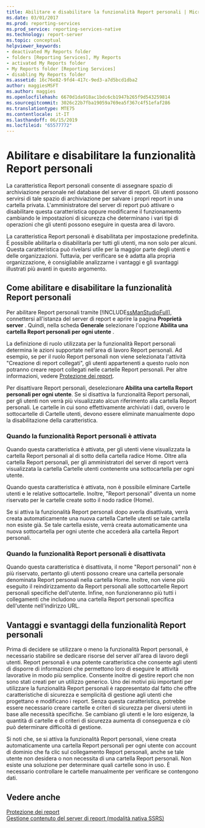 ```yaml
---
title: Abilitare e disabilitare la funzionalità Report personali | Microsoft Docs
ms.date: 03/01/2017
ms.prod: reporting-services
ms.prod_service: reporting-services-native
ms.technology: report-server
ms.topic: conceptual
helpviewer_keywords:
- deactivated My Reports folder
- folders [Reporting Services], My Reports
- activated My Reports folder
- My Reports folder [Reporting Services]
- disabling My Reports folder
ms.assetid: 16c76e82-9fd4-417c-9ed3-a7d5bcd1dba2
author: maggiesMSFT
ms.author: maggies
ms.openlocfilehash: 6670d1da918ac1bdc6cb1947b265f9d543259814
ms.sourcegitcommit: 3026c22b7fba19059a769ea5f367c4f51efaf286
ms.translationtype: MTE75
ms.contentlocale: it-IT
ms.lasthandoff: 06/15/2019
ms.locfileid: "65577772"
---
```

# <a name="enable-and-disable-my-reports"></a>Abilitare e disabilitare la funzionalità Report personali
  La caratteristica Report personali consente di assegnare spazio di archiviazione personale nel database del server di report. Gli utenti possono servirsi di tale spazio di archiviazione per salvare i propri report in una cartella privata. L'amministratore del server di report può attivare o disabilitare questa caratteristica oppure modificarne il funzionamento cambiando le impostazioni di sicurezza che determinano i vari tipi di operazioni che gli utenti possono eseguire in questa area di lavoro.  
  
 La caratteristica Report personali è disabilitata per impostazione predefinita. È possibile abilitarla o disabilitarla per tutti gli utenti, ma non solo per alcuni. Questa caratteristica può rivelarsi utile per la maggior parte degli utenti e delle organizzazioni. Tuttavia, per verificare se è adatta alla propria organizzazione, è consigliabile analizzarne i vantaggi e gli svantaggi illustrati più avanti in questo argomento.  
  
## <a name="how-to-enable-and-disable-my-reports"></a>Come abilitare e disabilitare la funzionalità Report personali  
 Per abilitare Report personali tramite [!INCLUDE[ssManStudioFull](../../includes/ssmanstudiofull-md.md)], connettersi all'istanza del server di report e aprire la pagina **Proprietà server** . Quindi, nella scheda **Generale** selezionare l'opzione **Abilita una cartella Report personali per ogni utente** .  
  
 La definizione di ruolo utilizzata per la funzionalità Report personali determina le azioni supportate nell'area di lavoro Report personali. Ad esempio, se per il ruolo Report personali non viene selezionata l'attività "Creazione di report collegati", gli utenti appartenenti a questo ruolo non potranno creare report collegati nelle cartelle Report personali. Per altre informazioni, vedere [Protezione dei report](../../reporting-services/security/secure-my-reports.md).  
  
 Per disattivare Report personali, deselezionare **Abilita una cartella Report personali per ogni utente**. Se si disattiva la funzionalità Report personali, per gli utenti non verrà più visualizzato alcun riferimento alla cartella Report personali. Le cartelle in cui sono effettivamente archiviati i dati, ovvero le sottocartelle di Cartelle utenti, devono essere eliminate manualmente dopo la disabilitazione della caratteristica.  
  
### <a name="when-my-reports-is-activated"></a>Quando la funzionalità Report personali è attivata  
 Quando questa caratteristica è attivata, per gli utenti viene visualizzata la cartella Report personali al di sotto della cartella radice Home. Oltre alla cartella Report personali, per gli amministratori del server di report verrà visualizzata la cartella Cartelle utenti contenente una sottocartella per ogni utente.  
  
 Quando questa caratteristica è attivata, non è possibile eliminare Cartelle utenti e le relative sottocartelle. Inoltre, "Report personali" diventa un nome riservato per le cartelle create sotto il nodo radice (Home).  
  
 Se si attiva la funzionalità Report personali dopo averla disattivata, verrà creata automaticamente una nuova cartella Cartelle utenti se tale cartella non esiste già. Se tale cartella esiste, verrà creata automaticamente una nuova sottocartella per ogni utente che accederà alla cartella Report personali.  
  
### <a name="when-my-reports-is-deactivated"></a>Quando la funzionalità Report personali è disattivata  
 Quando questa caratteristica è disattivata, il nome "Report personali" non è più riservato, pertanto gli utenti possono creare una cartella personale denominata Report personali nella cartella Home. Inoltre, non viene più eseguito il reindirizzamento da Report personali alle sottocartelle Report personali specifiche dell'utente. Infine, non funzioneranno più tutti i collegamenti che includono una cartella Report personali specifica dell'utente nell'indirizzo URL.  
  
## <a name="choosing-to-use-my-reports"></a>Vantaggi e svantaggi della funzionalità Report personali  
 Prima di decidere se utilizzare o meno la funzionalità Report personali, è necessario stabilire se dedicare risorse del server all'area di lavoro degli utenti. Report personali è una potente caratteristica che consente agli utenti di disporre di informazioni che permettono loro di eseguire le attività lavorative in modo più semplice. Consente inoltre di gestire report che non sono stati creati per un utilizzo generico. Uno dei motivi più importanti per utilizzare la funzionalità Report personali è rappresentato dal fatto che offre caratteristiche di sicurezza e semplicità di gestione agli utenti che progettano e modificano i report. Senza questa caratteristica, potrebbe essere necessario creare cartelle e criteri di sicurezza per diversi utenti in base alle necessità specifiche. Se cambiano gli utenti e le loro esigenze, la quantità di cartelle e di criteri di sicurezza aumenta di conseguenza e ciò può determinare difficoltà di gestione.  
  
 Si noti che, se si attiva la funzionalità Report personali, viene creata automaticamente una cartella Report personali per ogni utente con account di dominio che fa clic sul collegamento Report personali, anche se tale utente non desidera o non necessita di una cartella Report personali. Non esiste una soluzione per determinare quali cartelle sono in uso. È necessario controllare le cartelle manualmente per verificare se contengono dati.  
  
## <a name="see-also"></a>Vedere anche  
 [Protezione dei report](../../reporting-services/security/secure-my-reports.md)   
 [Gestione contenuto del server di report &#40;modalità nativa SSRS&#41;](../../reporting-services/report-server/report-server-content-management-ssrs-native-mode.md)  
  
  

